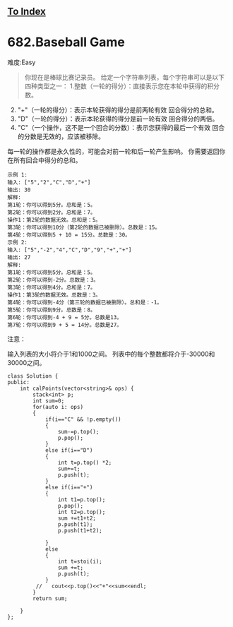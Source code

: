 [To Index](/index.md)
---
# 682.Baseball Game
难度:Easy
> 你现在是棒球比赛记录员。
给定一个字符串列表，每个字符串可以是以下四种类型之一：
1.整数（一轮的得分）：直接表示您在本轮中获得的积分数。
2. "+"（一轮的得分）：表示本轮获得的得分是前两轮有效 回合得分的总和。
3. "D"（一轮的得分）：表示本轮获得的得分是前一轮有效 回合得分的两倍。
4. "C"（一个操作，这不是一个回合的分数）：表示您获得的最后一个有效 回合的分数是无效的，应该被移除。

每一轮的操作都是永久性的，可能会对前一轮和后一轮产生影响。
你需要返回你在所有回合中得分的总和。


```
示例 1:
输入: ["5","2","C","D","+"]
输出: 30
解释: 
第1轮：你可以得到5分。总和是：5。
第2轮：你可以得到2分。总和是：7。
操作1：第2轮的数据无效。总和是：5。
第3轮：你可以得到10分（第2轮的数据已被删除）。总数是：15。
第4轮：你可以得到5 + 10 = 15分。总数是：30。
示例 2:
输入: ["5","-2","4","C","D","9","+","+"]
输出: 27
解释: 
第1轮：你可以得到5分。总和是：5。
第2轮：你可以得到-2分。总数是：3。
第3轮：你可以得到4分。总和是：7。
操作1：第3轮的数据无效。总数是：3。
第4轮：你可以得到-4分（第三轮的数据已被删除）。总和是：-1。
第5轮：你可以得到9分。总数是：8。
第6轮：你可以得到-4 + 9 = 5分。总数是13。
第7轮：你可以得到9 + 5 = 14分。总数是27。
```

注意：

输入列表的大小将介于1和1000之间。
列表中的每个整数都将介于-30000和30000之间。 

```
class Solution {
public:
    int calPoints(vector<string>& ops) {
        stack<int> p;
        int sum=0;
        for(auto i: ops)
        {
            if(i=="C" && !p.empty())
            {
                sum-=p.top();
                p.pop();
            }
            else if(i=="D")
            {
                int t=p.top() *2;
                sum+=t;
                p.push(t);
            }
            else if(i=="+")
            {
                int t1=p.top();
                p.pop();
                int t2=p.top();
                sum +=t1+t2;
                p.push(t1);
                p.push(t1+t2);
                
            }
            else
            {
                int t=stoi(i);
                sum +=t;
                p.push(t);
            }
         //   cout<<p.top()<<"+"<<sum<<endl;
        }
        return sum;
        
    }
};
```
